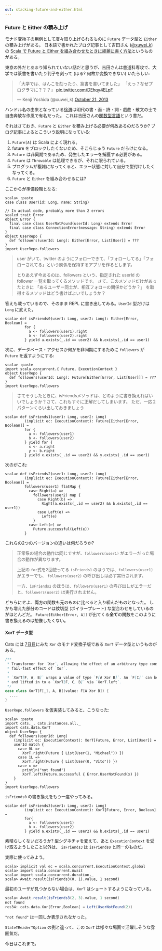 ```yaml
---
out: stacking-future-and-either.html
---
```


  [xuweik]: https://twitter.com/xuwei_k
  [combine-future-and-either]: http://d.hatena.ne.jp/xuwei/20140919/1411136788
  [seal]: https://twitter.com/xuwei_k/status/392260189673373696
  [xwj]: https://ja.wikipedia.org/wiki/%E5%BE%90%E6%B8%AD
  [3hj86e]: http://twitpic.com/3hj86e
  [Xor]: Xor.html
  [XorTSource]: $catsBaseUrl$core/src/main/scala/cats/data/XorT.scala

### Future と Either の積み上げ

モナド変換子の用例として度々取り上げられるものに `Future` データ型と `Either` の積み上げがある。
日本語で書かれたブログ記事として吉田さん ([@xuwei_k][xuweik]) の
[Scala で Future と Either を組み合わせたときに綺麗に書く方法][combine-future-and-either]というものがある。

東京の外だとあまり知られていない話だと思うが、吉田さんは書道科専攻で、大学では篆書を書いたり判子を刻って
(ほる? 何故か変換できない) いたらしい:

<blockquote class="twitter-tweet" lang="en"><p lang="ja" dir="ltr">「大学では、はんこを刻ったり、篆書を書いてました」&#10;「えっ？なぜプログラマに？？？」 <a href="http://t.co/DEhqy4ELpF">pic.twitter.com/DEhqy4ELpF</a></p>&mdash; Kenji Yoshida (@xuwei_k) <a href="https://twitter.com/xuwei_k/status/392260189673373696">October 21, 2013</a></blockquote>
<script async src="//platform.twitter.com/widgets.js" charset="utf-8"></script>

ハンドル名の由来となっている[徐渭][xwj]は明代の書・画・詩・詞・戯曲・散文の士で自由奔放な作風で有名だった。
これは吉田さんの[関数型言語][3hj86e]という書だ。

それはさておき、`Future` と `Either` を積み上げる必要が何故あるのだろうか?
ブログ記事によるとこういう説明になっている:

1. `Future[A]` は Scala によく現れる。
2. future をブロックしたくないため、そこらじゅう `Future` だらけになる。
3. `Future` は非同期であるため、発生したエラーを捕獲する必要がある。
4. `Future` は `Throwable` は処理できるが、それに限られている。
5. プログラムが複雑になってくると、エラー状態に対して自分で型付けしたくなってくる。
6. `Future` と `Either` を組み合わせるには?

ここからが準備段階となる:

```console:new
scala> :paste
case class User(id: Long, name: String)

// In actual code, probably more than 2 errors
sealed trait Error
object Error {
  final case class UserNotFound(userId: Long) extends Error
  final case class ConnectionError(message: String) extends Error
}
object UserRepo {
  def followers(userId: Long): Either[Error, List[User]] = ???
}
import UserRepo.followers
```

> user がいて、twitter のようにフォローできて、「フォローしてる」「フォローされてる」という関係を保持するアプリを作るとします。
>
> とりあえず今あるのは、followers という、指定された userId の follower 一覧を取ってくるメソッドです。
> さて、このメソッドだけがあったときに
> 「あるユーザー同士が、相互フォローの関係かどうか？」
> を取得するメソッドはどう書けばよいでしょうか？

答えも載っているので、そのまま REPL に書き出してみる。`UserId` 型だけは `Long` に変えた。

```console
scala> def isFriends0(user1: Long, user2: Long): Either[Error, Boolean] =
         for {
           a <- followers(user1).right
           b <- followers(user2).right
         } yield a.exists(_.id == user2) && b.exists(_.id == user1)
```

次に、データベース・アクセスか何かを非同期にするために `followers` が `Future` を返すようにする:

```console
scala> :paste
import scala.concurrent.{ Future, ExecutionContext }
object UserRepo {
  def followers(userId: Long): Future[Either[Error, List[User]]] = ???
}
import UserRepo.followers
```

> さてそうしたときに、isFriendsメソッドは、どのように書き換えればいいでしょうか？さて、これもすぐに正解だしてしまいます。
> ただ、一応２パターンくらい出しておきましょう

```console
scala> def isFriends1(user1: Long, user2: Long)
         (implicit ec: ExecutionContext): Future[Either[Error, Boolean]] =
         for {
           a <- followers(user1)
           b <- followers(user2)
         } yield for {
           x <- a.right
           y <- b.right
         } yield x.exists(_.id == user2) && y.exists(_.id == user1)
```

次のがこれ:

```console
scala> def isFriends2(user1: Long, user2: Long)
         (implicit ec: ExecutionContext): Future[Either[Error, Boolean]] =
         followers(user1) flatMap {
           case Right(a) =>
             followers(user2) map {
               case Right(b) =>
                 Right(a.exists(_.id == user2) && b.exists(_.id == user1))
               case Left(e) =>
                 Left(e)
             }
           case Left(e) =>
             Future.successful(Left(e))
         }
```

これらの2つのバージョンの違いは何だろうか?

> 正常系の場合の動作は同じですが、`followers(user1)` がエラーだった場合の動作が異なります。
>
> 上記の `for`式を2回使ってる `isFriends1` のほうでは、`followers(user1)` がエラーでも、
> `followers(user2)` の呼び出しは必ず実行されます。
>
> 一方、`isFriends2` のほうは、`followers(user1)` の呼び出しがエラーだと、`followers(user2)` は実行されません。

どちらにせよ、両方の関数も元のものに比べると入り組んだものとなった。
しかも増えた部分のコードは紋切型 (ボイラープレート) な型合わせをしているのがほとんどだ。
`Future[Either[Error, A]]` が出てくる**全て**の関数をこのように書き換えるのは想像したくない。

#### XorT データ型

Cats には [7日目][Xor]にみた `Xor` のモナド変換子版である `XorT` データ型というものがある。

```scala
/**
 * Transformer for `Xor`, allowing the effect of an arbitrary type constructor `F` to be combined with the
 * fail-fast effect of `Xor`.
 *
 * `XorT[F, A, B]` wraps a value of type `F[A Xor B]`. An `F[C]` can be lifted in to `XorT[F, A, C]` via `XorT.right`,
 * and lifted in to a `XorT[F, C, B]` via `XorT.left`.
 */
case class XorT[F[_], A, B](value: F[A Xor B]) {
  ....
}
```

`UserRepo.followers` を仮実装してみると、こうなった:

```console
scala> :paste
import cats._, cats.instances.all._
import cats.data.XorT
object UserRepo {
  def followers(userId: Long)
    (implicit ec: ExecutionContext): XorT[Future, Error, List[User]] =
    userId match {
      case 0L =>
        XorT.right(Future { List(User(1, "Michael")) })
      case 1L =>
        XorT.right(Future { List(User(0, "Vito")) })
      case x =>
        println("not found")
        XorT.left(Future.successful { Error.UserNotFound(x) })
    }
}
import UserRepo.followers
```

`isFriends0` の書き換えをもう一度やってみる。

```console
scala> def isFriends3(user1: Long, user2: Long)
         (implicit ec: ExecutionContext): XorT[Future, Error, Boolean] =
         for{
           a <- followers(user1)
           b <- followers(user2)
         } yield a.exists(_.id == user2) && b.exists(_.id == user1)
```

素晴らしくないだろうか? 型シグネチャを変えて、あと `ExecutionContext` を受け取るようしたこと以外は、
`isFriends3` は `isFriends0` と同一のものだ。

実際に使ってみよう。

```console
scala> implicit val ec = scala.concurrent.ExecutionContext.global
scala> import scala.concurrent.Await
scala> import scala.concurrent.duration._
scala> Await.result(isFriends3(0, 1).value, 1 second)
```

最初のユーザが見つからない場合は、`XorT` はショートするようになっている。

```scala
scala> Await.result(isFriends3(2, 3).value, 1 second)
not found
res34: cats.data.Xor[Error,Boolean] = Left(UserNotFound(2))
```

`"not found"` は一回しか表示されなかった。

`StateTReaderTOption` の例と違って、この `XorT` は様々な場面で活躍しそうな雰囲気だ。

今日はこれまで。
